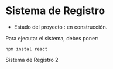 <h1> Sistema de Registro</h1> 

- Estado del proyecto : en construcción.
  
Para ejecutar el sistema, debes poner:

````npm instal react````

  Sistema de Registro 2 
